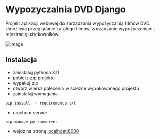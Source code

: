 # Wypozyczalnia DVD Django
Projekt aplikacji webowej do zarządzania wypożyczalnią filmów DVD. Umożliwia przeglądanie katalogu filmów, zarządzanie wypożyczeniami, rejestrację użytkowników.

![image](https://github.com/user-attachments/assets/f7902e56-4dcb-457c-9b96-f26e7215ae69)


## Instalacja
- zainstaluj pythona 3.11
- pobierz zip projektu
- wypakuj zip
- otwórz wiersz polecenia w ścieżce wypakowanego projektu
- zainstaluj wymagania 
```
pip install -r requirements.txt
```
- uruchom serwer
```
pip manage.py runserver
```
- wejdz na stronę [localhost:8000](localhost:8000)
